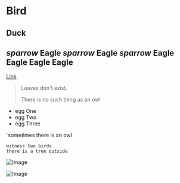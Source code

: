 # Bird
## Duck
_sparrow_ **Eagle** _sparrow_ **Eagle** *sparrow* **Eagle** **Eagle** **Eagle** **Eagle**
---
[Link](https://www.youtube.com/watch?v=0Haxy5PvCuk)

> Leaves don't exist. 
> 
> There is no such thing as an owl

- egg One
- egg Two
- egg Three

`sometimes there is an owl

```witness a bird
witness two birds
there is a tree outside
```
![Image](https://i.pinimg.com/736x/a6/cb/da/a6cbdacec81bc857d395d4103c1868f2.jpg)

![Image](https://img.imageboss.me/fourwinds/width/425/dpr:2/s/files/1/2336/3219/products/shutterstock_1693201075.png?v=1621966032)


